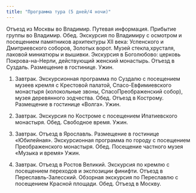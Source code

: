 ```yaml
---
title: "Программа тура (5 дней/4 ночи)"
---
```


Отъезд из Москвы во Владимир. Путевая информация. Прибытие группы во Владимир. Обед. Экскурсия по Владимиру с
осмотром и посещением памятников архитектуры XII века: Успенского и Дмитриевского соборов, Золотых ворот. 
Музей стекла,хрусталя, лаковой миниатюры и вышивки. Экскурсия в Боголюбово: церковь Покрова-на-Нерли, 
действующий женский монастырь. Отъезд в Суздаль. Размещение в гостинице. Ужин.
    
1. Завтрак. Экскурсионная программа по Суздалю с посещением музеев кремля с Крестовой палатой, Спасо-Евфимиевского 
   монастыря (колокольные звоны, СпасоПреображенский собор), музея деревянного зодчества. Обед. Отъезд в Кострому. Размещение в гостинице «Волга». Ужин.

2. Завтрак. Экскурсия по Костроме с посещением Ипатиевского монастыря. Обед. Свободное время. Ужин.

3. Завтрак. Отъезд в Ярославль. Размещение в гостинице «Юбилейная». Экскурсионная
    программа по городу с посещением Преображенского монастыря. Обед. Посещение
    частного музея «Музыка и время» Ужин.

4. Завтрак. Отъезд в Ростов Великий. Экскурсия по кремлю с посещением переходов и
    экспозиции финифти. Отъезд в Переславль-Залесский. Обзорная экскурсия по Переславлю с посещением Красной площади. Обед. Отъезд в Москву.